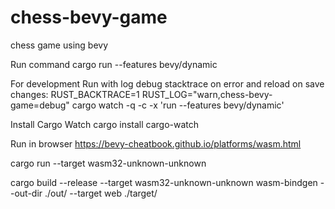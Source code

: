 # chess-bevy-game
chess game using bevy

Run command
cargo run --features bevy/dynamic

For development
Run with log debug stacktrace on error and reload on save changes:
RUST_BACKTRACE=1 RUST_LOG="warn,chess-bevy-game=debug"  cargo watch -q -c -x 'run --features bevy/dynamic'

Install Cargo Watch
cargo install cargo-watch

Run in browser
https://bevy-cheatbook.github.io/platforms/wasm.html

cargo run --target wasm32-unknown-unknown


cargo build --release --target wasm32-unknown-unknown
wasm-bindgen --out-dir ./out/ --target web ./target/